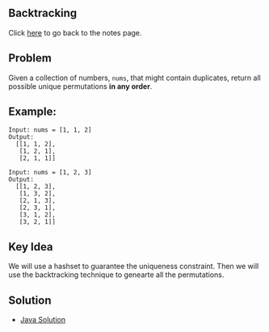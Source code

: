## Backtracking
Click [here](../notes.md) to go back to the notes page.

## Problem
Given a collection of numbers, ```nums```, that might contain duplicates, return all possible unique permutations **in any order**.

## Example:
```
Input: nums = [1, 1, 2]
Output: 
  [[1, 1, 2],
   [1, 2, 1],
   [2, 1, 1]]

Input: nums = [1, 2, 3]
Output:
  [[1, 2, 3],
   [1, 3, 2],
   [2, 1, 3],
   [2, 3, 1],
   [3, 1, 2],
   [3, 2, 1]]
```

## Key Idea
We will use a hashset to guarantee the uniqueness constraint. Then we will use the backtracking technique to genearte all the permutations.

## Solution
- [Java Solution](permutations_II.java)